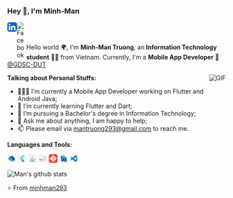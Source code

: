 ### Hey 👋, I'm Minh-Man

<a href="https://www.linkedin.com/in/minhman293/">
  <img align="left" alt="LinkdeIn" width="22px" src="https://github.com/tandpfun/skill-icons/blob/main/icons/LinkedIn.svg"/>
</a>
<a href="https://www.facebook.com/minhman293">
  <img align="left" alt="Facebook" width="22px" src="https://cdn.jsdelivr.net/npm/simple-icons@v3/icons/facebook.svg" />
</a>

<br />
<br />

Hello world 🌍, I'm **Minh-Man Truong**, an **Information Technology student** 👨‍💻 from Vietnam. Currently, I'm a **Mobile App Developer** 📱 [@GDSC-DUT](https://github.com/dscdut)

  <img align="right" alt="GIF" src="https://i.pinimg.com/originals/e4/26/70/e426702edf874b181aced1e2fa5c6cde.gif" />

**Talking about Personal Stuffs:**

- 👨🏽‍💻 I’m currently a Mobile App Developer working on Flutter and Android Java;
- 🌱 I’m currently learning Flutter and Dart;
- 🚀 I’m pursuing a Bachelor's degree in Information Technology;
- 💬 Ask me about anything, I am happy to help;
- 📫 Please email via mantruong293@gmail.com to reach me.

**Languages and Tools:**  

<code><img height="20" src="https://github.com/tandpfun/skill-icons/blob/main/icons/Dart-Light.svg"></code>
<code><img height="20" src="https://github.com/tandpfun/skill-icons/blob/main/icons/Flutter-Light.svg"></code>
<code><img height="20" src="https://github.com/tandpfun/skill-icons/blob/main/icons/Java-Light.svg"></code>
<code><img height="20" src="https://github.com/tandpfun/skill-icons/blob/main/icons/MySQL-Light.svg"></code>
<code><img height="20" src="https://github.com/tandpfun/skill-icons/blob/main/icons/Git.svg"></code>
<code><img height="20" src="https://github.com/tandpfun/skill-icons/blob/main/icons/AndroidStudio-Light.svg"></code>
<code><img height="20" src="https://github.com/tandpfun/skill-icons/blob/main/icons/VSCode-Light.svg"></code>

![Man's github stats](https://github-readme-stats.vercel.app/api?username=minhman293&show_icons=true&hide_border=true)

⭐️ From [minhman293](https://github.com/minhman293)
